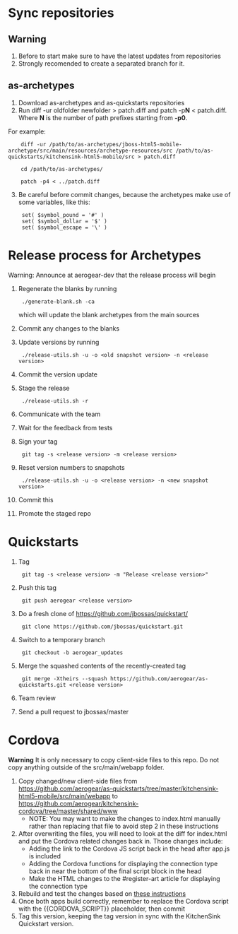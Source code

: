 Sync repositories 
==============================

## Warning

1. Before to start make sure to have the latest updates from repositories
2. Strongly recomended to create a separated branch for it.

## as-archetypes 

1. Download as-archetypes and as-quickstarts repositories
2. Run diff -ur oldfolder newfolder > patch.diff and patch -p**N** < patch.diff. Where **N** is the number of path prefixes starting from **-p0**. 


For example:

		diff -ur /path/to/as-archetypes/jboss-html5-mobile-archetype/src/main/resources/archetype-resources/src /path/to/as-quickstarts/kitchensink-html5-mobile/src > patch.diff

		cd /path/to/as-archetypes/

		patch -p4 < ../patch.diff

3. Be careful before commit changes, because the archetypes make use of some variables, like this:

		set( $symbol_pound = '#' )
		set( $symbol_dollar = '$' )
		set( $symbol_escape = '\' )


Release process for Archetypes
==============================

Warning: Announce at aerogear-dev that the release process will begin


1. Regenerate the blanks by running

        ./generate-blank.sh -ca

   which will update the blank archetypes from the main sources

2. Commit any changes to the blanks

3. Update versions by running

        ./release-utils.sh -u -o <old snapshot version> -n <release version>

4. Commit the version update
5. Stage the release
        
        ./release-utils.sh -r

6. Communicate with the team

7. Wait for the feedback from tests

8. Sign your tag

		git tag -s <release version> -m <release version>

9. Reset version numbers to snapshots
        
        ./release-utils.sh -u -o <release version> -n <new snapshot version>
10. Commit this
11. Promote the staged repo

Quickstarts
==============================

1. Tag

        git tag -s <release version> -m "Release <release version>"
1. Push this tag

        git push aerogear <release version>
1. Do a fresh clone of <https://github.com/jbossas/quickstart/>

        git clone https://github.com/jbossas/quickstart.git
1. Switch to a temporary branch

        git checkout -b aerogear_updates
1. Merge the squashed contents of the recently-created tag

        git merge -Xtheirs --squash https://github.com/aerogear/as-quickstarts.git <release version>
1. Team review
1. Send a pull request to jbossas/master

Cordova
==============================

**Warning**
It is only necessary to copy client-side files to this repo. Do not copy anything outside of the src/main/webapp folder.

1. Copy changed/new client-side files from <https://github.com/aerogear/as-quickstarts/tree/master/kitchensink-html5-mobile/src/main/webapp> to <https://github.com/aerogear/kitchensink-cordova/tree/master/shared/www>
    * NOTE: You may want to make the changes to index.html manually rather than replacing that file to avoid step 2 in these instructions
2. After overwriting the files, you will need to look at the diff for index.html and put the Cordova related changes back in. Those changes include:
    * Adding the link to the Cordova JS script back in the head after app.js is included
    * Adding the Cordova functions for displaying the connection type back in near the bottom of the final script block in the head
    * Make the HTML changes to the #register-art article for displaying the connection type
3. Rebuild and test the changes based on [these instructions](https://community.jboss.org/wiki/ConvertingAnAeroGearPOH5WebAppToAHybridAppWithApacheCordova)
4. Once both apps build correctly, remember to replace the Cordova script with the {{CORDOVA_SCRIPT}} placeholder, then commit
5. Tag this version, keeping the tag version in sync with the KitchenSink Quickstart version.
